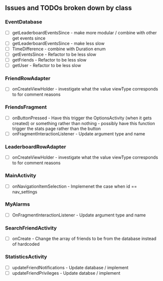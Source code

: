 ## Issues and TODOs broken down by class

### EventDatabase
- [ ] getLeaderboardEventsSince - make more modular / combine with other get events since
- [ ] getLeaderboardEventsSince - make less slow
- [ ] TimeDifference - combine with Duration enum
- [ ] getEventsSince - Refactor to be less slow
- [ ] getFriends - Refactor to be less slow
- [ ] getUser - Refactor to be less slow

### FriendRowAdapter
- [ ] onCreateViewHolder - investigate what the value viewType corresponds to for comment reasons

### FriendsFragment
- [ ] onButtonPressed - Have this trigger the OptionsActivity (when it gets created) or something rather than nothing - possibly have this function trigger the stats page rather than the button
- [ ] onFragmentInteractionListener - Update argument type and name

### LeaderboardRowAdapter
- [ ] onCreateViewHolder - investigate what the value viewType corresponds to for comment reasons

### MainActivity
- [ ] onNavigationItemSelection - Implemenet the case when id == nav_settings

### MyAlarms
- [ ] OnFragmentInteractionListener - Update argument type and name

### SearchFriendActivity
- [ ] onCreate - Change the array of friends to be from the database instead of hardcoded

### StatisticsActivity
- [ ] updateFriendNotifications - Update database / implement
- [ ] updateFriendPrivileges - Update databse / implement
